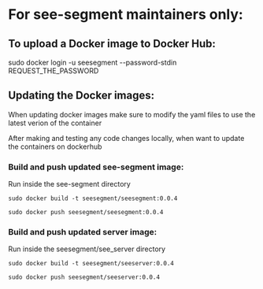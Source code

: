 # For see-segment maintainers only:
## To upload a Docker image to Docker Hub:
sudo docker login -u seesegment --password-stdin REQUEST_THE_PASSWORD

## Updating the Docker images:
When updating docker images make sure to modify the yaml files to use the latest verion of the container

After making and testing any code changes locally, when want to update the containers on dockerhub

### Build and push updated see-segment image:
Run inside the see-segment directory

`sudo docker build -t seesegment/seesegment:0.0.4`

`sudo docker push seesegment/seesegment:0.0.4`

### Build and push updated server image:
Run inside the seesegment/see_server directory

`sudo docker build -t seesegment/seeserver:0.0.4`

`sudo docker push seesegment/seeserver:0.0.4`
